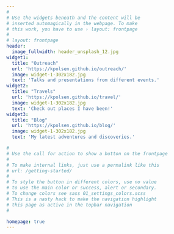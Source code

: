 ```yaml
---
#
# Use the widgets beneath and the content will be
# inserted automagically in the webpage. To make
# this work, you have to use › layout: frontpage
#
# layout: frontpage
header:
  image_fullwidth: header_unsplash_12.jpg
widget1:
  title: "Outreach"
  url: 'https://kpolsen.github.io/outreach/'
  image: widget-1-302x182.jpg
  text: 'Talks and presentations from different events.'
widget2:
  title: "Travels"
  url: 'https://kpolsen.github.io/travel/'
  image: widget-1-302x182.jpg
  text: 'Check out places I have been!'
widget3:
  title: "Blog"
  url: 'https://kpolsen.github.io/blog/'
  image: widget-1-302x182.jpg
  text: 'My latest adventures and discoveries.'

#
# Use the call for action to show a button on the frontpage
#
# To make internal links, just use a permalink like this
# url: /getting-started/
#
# To style the button in different colors, use no value
# to use the main color or success, alert or secondary.
# To change colors see sass 01_settings_colors.scss
# This is a nasty hack to make the navigation highlight
# this page as active in the topbar navigation
#

homepage: true
---
```

